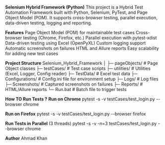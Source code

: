 **Selenium Hybrid Framework (Python)**
This project is a Hybrid Test Automation Framework built with Python, Selenium, PyTest, and Page Object Model (POM).
It supports cross-browser testing, parallel execution, data-driven testing, logging and reporting.

**Features**
Page Object Model (POM) for maintainable test cases
Cross-browser testing (Chrome, Firefox, etc.)
Parallel execution with pytest-xdist
Data-driven testing using Excel (OpenPyXL)
Custom logging support
Automatic screenshots on failures
HTML and Allure reports
Easy scalability for adding new test cases

**Project Structure**
Selenium_Hybrid_Framework
│
├─ pageObjects/        # Page Object classes
├─ testCases/          # Test case scripts
├─ utilities/          # Utilities (Excel, Logger, Config reader)
├─ TestData/           # Excel test data
├─ Configurations/     # Config.ini file for environment setup
├─ Logs/               # Log files
├─ Screenshots/        # Captured screenshots on failures
├─ Reports/            # HTML/Allure reports
└─ Run.bat             # Batch file to trigger tests

**How TO Run Tests ?**
**Run on Chrome**
pytest -s -v testCases/test_login.py --browser chrome

**Run on Firefox**
pytest -s -v testCases/test_login.py --browser firefox

**Run Tests in Parallel** (3 threads)
pytest -s -v -n=3 testCases/test_login.py --browser chrome


**Author**
Ahmad Khan
